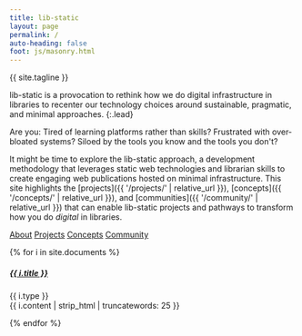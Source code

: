 ```yaml
---
title: lib-static
layout: page
permalink: /
auto-heading: false
foot: js/masonry.html
---
```


<div class="h1 mb-4">{{ site.tagline }}</div>

lib-static is a provocation to rethink how we do digital infrastructure in libraries to recenter our technology choices around sustainable, pragmatic, and minimal approaches.
{:.lead}

Are you: Tired of learning platforms rather than skills? Frustrated with over-bloated systems? Siloed by the tools you know and the tools you don't?

It might be time to explore the lib-static approach, a development methodology that leverages static web technologies and librarian skills to create engaging web publications hosted on minimal infrastructure.
This site highlights the [projects]({{ '/projects/' | relative_url }}), [concepts]({{ '/concepts/' | relative_url }}), and [communities]({{ '/community/' | relative_url }}) that can enable lib-static projects and pathways to transform how you do *digital* in libraries.

<a href="/about/" class="btn btn-lg btn-primary m-2">About</a>
<a href="/projects/" class="btn btn-lg btn-success m-2">Projects</a>
<a href="/concepts/" class="btn btn-lg btn-info m-2">Concepts</a>
<a href="/community/" class="btn btn-lg btn-warning m-2">Community</a>

<div class="row" data-masonry='{"percentPosition": true }'>
    {% for i in site.documents %}
    <div class="col-sm-6">
        <div class="card mb-3">
            <div class="card-body">
                <h5 class="card-title"><a href="{{ i.url | relative_url }}">{{ i.title }}</a></h5>
                <p class="card-text">{{ i.type }}<br>{{ i.content | strip_html | truncatewords: 25 }}</p>
            </div>
        </div>
    </div>
    {% endfor %}
</div>